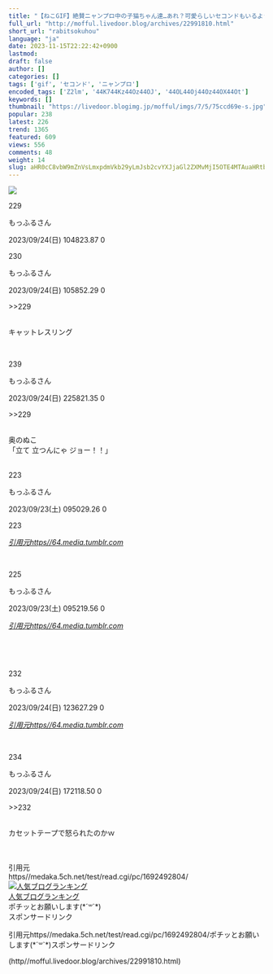 ```yaml
---
title: "【ねこGIF】絶賛ニャンプロ中の子猫ちゃん達…あれ？可愛らしいセコンドもいるようですねwww "
full_url: "http://mofful.livedoor.blog/archives/22991810.html"
short_url: "rabitsokuhou"
language: "ja"
date: 2023-11-15T22:22:42+0900
lastmod: 
draft: false
author: []
categories: []
tags: ['gif', 'セコンド', 'ニャンプロ']
encoded_tags: ['Z2lm', '44K744Kz44Oz44OJ', '44OL44Oj44Oz44OX44Ot']
keywords: []
thumbnail: "https://livedoor.blogimg.jp/mofful/imgs/7/5/75ccd69e-s.jpg"
popular: 238
latest: 226
trend: 1365
featured: 609
views: 556
comments: 48
weight: 14
slug: aHR0cC8vbW9mZnVsLmxpdmVkb29yLmJsb2cvYXJjaGl2ZXMvMjI5OTE4MTAuaHRtbA==
---
```


![](https://livedoor.blogimg.jp/mofful/imgs/7/5/75ccd69e-s.jpg)

<div><p class='t_h'>229 <p>もっふるさん</p> <p> 2023/09/24(日) 104823.87 0</p></p><p class='t_h t_i'>230 <p>もっふるさん</p> <p>2023/09/24(日) 105852.29 0</p></p><p class='t_b t_i'><p class='anchor'>>>229</p><br>キャットレスリング</p><br><p class='t_h t_i'>239 <p>もっふるさん</p> <p>2023/09/24(日) 225821.35 0</p></p><p class='t_b t_i'><p class='anchor'>>>229</p><br>奥のぬこ<br>「立て 立つんにゃ ジョー！！」</p><br>223 <p>もっふるさん</p> <p> 2023/09/23(土) 095029.26 0</p><p>223</p><a href='https//64.media.tumblr.com/29b5236a2059a157b259aecdc03d4fae/a47199637c11c2c8-fb/s1280x1920/6e15e710fcf1692605594857fe954b1aec13db98.jpg' target='_blank' title=''><i><p>引用元https//64.media.tumblr.com<br></p></i></a><br> <p class='t_h'>225 <p>もっふるさん</p> <p> 2023/09/23(土) 095219.56 0</p></p> <a href='https//64.media.tumblr.com/3b66c10388276960cf8c88128a26c5ce/3ba95754f213cf75-94/s1280x1920/c153c3e90e471929b62115f5a384bff05b52770f.jpg' target='_blank' title=''><i><p>引用元https//64.media.tumblr.com</p></i></a><br> <p class='t_h t_i'><br></p> <p class='t_h'>232 <p>もっふるさん</p> <p> 2023/09/24(日) 123627.29 0</p></p> <a href='https//64.media.tumblr.com/798769cff549397e067f870fb30f4abc/ec91563376df22b0-e2/s1280x1920/5b1303ee4ff824a567514a18856b3d93cce85f68.jpg' target='_blank' title=''><i><p>引用元https//64.media.tumblr.com<br></p></i></a><br> <p class='t_h t_i'>234 <p>もっふるさん</p> <p> 2023/09/24(日) 172118.50 0</p></p> <p class='t_b t_i'> <p class='anchor'>>>232</p> <br> カセットテープで怒られたのかｗ </p><br> <br>引用元<br>https//medaka.5ch.net/test/read.cgi/pc/1692492804/<br><a href='//blog.with2.net/link/?2036932'><img src='https//blog.with2.net/img/banner/banner_21.gif' title='人気ブログランキング'></a><br><a href='//blog.with2.net/link/?2036932'>人気ブログランキング</a><br>ポチッとお願いします(*´꒳`*)<br>スポンサードリンク<br><img border='0' width='1' height='1' src='https//www11.a8.net/0.gif?a8mat=3BDUGQ+4RHMA+2HOM+BS629' alt=''> <p>引用元https//medaka.5ch.net/test/read.cgi/pc/1692492804/ポチッとお願いします(*´꒳`*)スポンサードリンク</p></div>

(http//mofful.livedoor.blog/archives/22991810.html)
